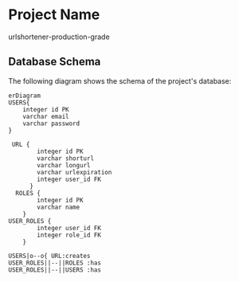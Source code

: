 
# Project Name

urlshortener-production-grade

## Database Schema

The following diagram shows the schema of the project's database:
```mermaid
erDiagram
USERS{
    integer id PK
    varchar email
    varchar password
}

 URL {
        integer id PK
        varchar shorturl 
        varchar longurl
        varchar urlexpiration
        integer user_id FK
      }
  ROLES {
        integer id PK
        varchar name 
    }
USER_ROLES {
        integer user_id FK
        integer role_id FK
    }

USERS|o--o{ URL:creates
USER_ROLES||--||ROLES :has
USER_ROLES||--||USERS :has
